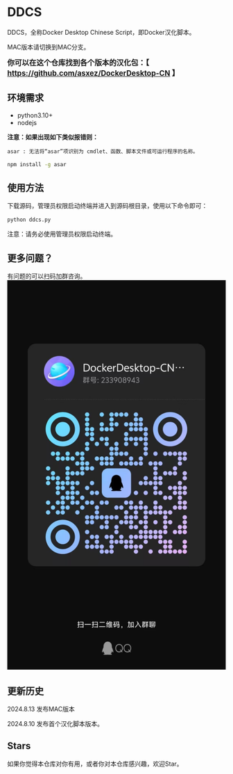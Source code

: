 # DDCS

DDCS，全称Docker Desktop Chinese Script，即Docker汉化脚本。

MAC版本请切换到MAC分支。

<big>**你可以在这个仓库找到各个版本的汉化包：【 https://github.com/asxez/DockerDesktop-CN 】**</big>

## 环境需求
- python3.10+
- nodejs

**注意：如果出现如下类似报错则：**
```text
asar : 无法将“asar”项识别为 cmdlet、函数、脚本文件或可运行程序的名称。
```
```bash
npm install -g asar
```

## 使用方法
下载源码，管理员权限启动终端并进入到源码根目录，使用以下命令即可：
```bash
python ddcs.py
```
注意：请务必使用管理员权限启动终端。

## 更多问题？
有问题的可以扫码加群咨询。
![](images/1.jpg)

## 更新历史
2024.8.13 发布MAC版本

2024.8.10 发布首个汉化脚本版本。

## Stars
如果你觉得本仓库对你有用，或者你对本仓库感兴趣，欢迎Star。
